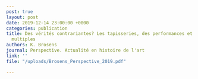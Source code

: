 ```yaml
---
post: true
layout: post
date: 2019-12-14 23:00:00 +0000
categories: publication
title: Des vérités contrariantes? Les tapisseries, des performances et des oeuvres
  multiples
authors: K. Brosens
journal: Perspective. Actualité en histoire de l'art
link: ''
file: "/uploads/Brosens_Perspective_2019.pdf"

---
```

